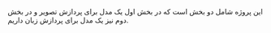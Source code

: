 این پروژه شامل دو بخش است که در بخش اول یک مدل برای پردازش تصویر و در بخش دوم نیز یک مدل برای پردازش زبان داریم.
